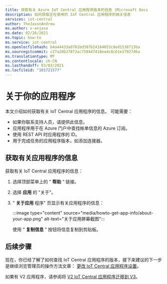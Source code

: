 ```yaml
---
title: 获取有关 Azure IoT Central 应用程序版本的信息 |Microsoft Docs
description: 如何获取正在使用的 IoT Central 应用程序的相关信息
services: iot-central
author: TheJasonAndrew
ms.author: v-anjaso
ms.date: 02/26/2021
ms.topic: how-to
ms.service: iot-central
ms.openlocfilehash: b4a44433a9761bd387b24164653c8ed1538713ba
ms.sourcegitcommit: c27a20b278f2ac758447418ea4c8c61e27927d6a
ms.translationtype: MT
ms.contentlocale: zh-CN
ms.lasthandoff: 03/03/2021
ms.locfileid: "101721577"
---
```

# <a name="about-your-application"></a>关于你的应用程序

本文介绍如何获取有关 IoT Central 应用程序的信息。 可能需要：

- 如果你联系支持人员，请提供此信息。
- 应用程序用于在 Azure 门户中查找帐单信息的 Azure 订阅。
- 使用 REST API 时应用程序的 ID。
- 用于完成任务的应用程序版本，如添加连接器。

## <a name="get-information-about-your-application"></a>获取有关应用程序的信息

获取有关 IoT Central 应用程序的信息： 

1. 选择顶部菜单上的 " **帮助** " 链接。

1. 选择 **应用** 的 "关于"。

1. " **关于应用** 程序" 页显示有关应用程序的信息：  

    :::image type="content" source="media/howto-get-app-info/about-your-app.png" alt-text="关于应用屏幕截图":::

    使用 " **复制信息** " 按钮将信息复制到剪贴板。

## <a name="next-steps"></a>后续步骤

现在，你已经了解了如何查找 IoT Central 应用程序的版本，接下来建议的下一步是继续浏览管理员的操作方法文章： [更改 IoT Central 应用程序设置](howto-administer.md)。

如果有 V2 应用程序，请参阅将 [V2 IoT Central 应用程序迁移到 V3](howto-migrate.md)。
